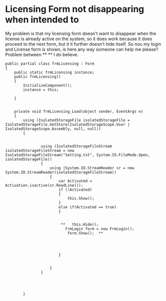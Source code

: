 
# Licensing Form not disappearing when intended to

My problem is that my licensing form doesn't want to disappear when the license is already active on the system, so it does work because it does proceed to the next form, but it it further doesn't hide itself. So nou my login and License form is shown, is here any way someone can help me please?
Problem between ** ** I do believe.

    public partial class frmLicensing : Form
    {
        public static frmLicensing instance;
        public frmLicensing()
        {
            InitializeComponent();
            instance = this;

        }


        private void frmLicensing_Load(object sender, EventArgs e)
        {
            using (IsolatedStorageFile isolatedStorageFile = IsolatedStorageFile.GetStore(IsolatedStorageScope.User | IsolatedStorageScope.Assembly, null, null))
            {
                

                    using (IsolatedStorageFileStream isolatedStorageFileStream = new IsolatedStorageFileStream("Setting.txt", System.IO.FileMode.Open, isolatedStorageFile))
                    {
                        using (System.IO.StreamReader sr = new System.IO.StreamReader(isolatedStorageFileStream))
                        {
                            var Activated = Activation.isactive(sr.ReadLine());
                            if (!Activated)
                            {
                                this.Show();
                            }
                            else if(Activated == true)
                            {
                               

                             **   this.Hide();
                               FrmLogin form = new FrmLogin();
                                form.Show();  **
                              

                               

                            }


                        }
                    }
                

           

            }



        